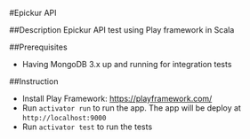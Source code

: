 #Epickur API

##Description
Epickur API test using Play framework in Scala

##Prerequisites
* Having MongoDB 3.x up and running for integration tests

##Instruction
* Install Play Framework: https://playframework.com/
* Run `activator run` to run the app. The app will be deploy at `http://localhost:9000`
* Run `activator test` to run the tests
